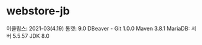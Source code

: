 # webstore-jb

이클립스: 2021-03(4.19)
톰캣: 9.0
DBeaver - Git 1.0.0
Maven 3.8.1
MariaDB: 서버 5.5.57
JDK 8.0
